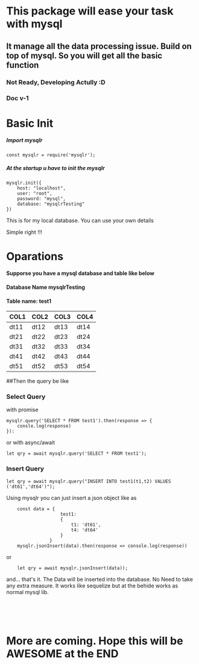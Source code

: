 # This package will ease your task with mysql

## It manage all the data processing issue. Build on top of mysql. So you will get all the basic function

### Not Ready, Developing Actully :D

### Doc v-1

# Basic Init

##### Import mysqlr

```
const mysqlr = require('mysqlr');
```

##### At the startup u have to init the mysqlr

```
mysqlr.init({
    host: "localhost",
    user: "root",
    password: "mysql",
    database: "mysqlrTesting"
})
```

This is for my local database. You can use your own details

Simple right !!!

# Oparations

#### Supporse you have a mysql database and table like below

#### Database Name mysqlrTesting

#### Table name: test1

|COL1|COL2|COL3|COL4|
|----|----|----|----|
|dt11|dt12|dt13|dt14|
|dt21|dt22|dt23|dt24|
|dt31|dt32|dt33|dt34|
|dt41|dt42|dt43|dt44|
|dt51|dt52|dt53|dt54|


##Then the query be like

### Select Query 

with promise 

```
mysqlr.query('SELECT * FROM test1').then(response => {
    consle.log(response)
}):
```

or with async/await

```
let qry = await mysqlr.query('SELECT * FROM test1');
```

### Insert Query

```
let qry = await mysqlr.query("INSERT INTO test1(t1,t2) VALUES ('dt61','dt64')");
```

Using mysqlr you can just insert a json object like as

```
    const data = {
                    test1:
                    {
                        t1: 'dt61',
                        t4: 'dt64'
                    }
                }
    mysqlr.jsonInsert(data).then(response => console.log(response))
```
or

```
    let qry = await mysqlr.jsonInsert(data));
```


and... that's it. 
The Data will be inserted into the database. 
No Need to take any extra measure. 
It works like sequelize but at the behide works as normal mysql lib.

<br/><br/><br/>

# More are coming. Hope this will be AWESOME at the END 
